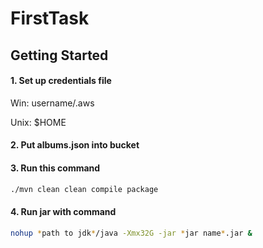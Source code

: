 # FirstTask 


## Getting Started


#### 1. Set up credentials file

Win: username/.aws

Unix: $HOME

#### 2. Put albums.json into  bucket


#### 3. Run this command

```bash
./mvn clean clean compile package  
```

#### 4. Run jar with command

```bash
nohup *path to jdk*/java -Xmx32G -jar *jar name*.jar &  
```




